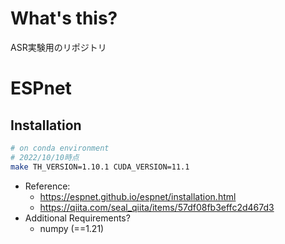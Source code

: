 # What's this?
ASR実験用のリポジトリ


# ESPnet
## Installation
```bash
# on conda environment
# 2022/10/10時点
make TH_VERSION=1.10.1 CUDA_VERSION=11.1
```
- Reference:
    - https://espnet.github.io/espnet/installation.html
    - https://qiita.com/seal_qiita/items/57df08fb3effc2d467d3
- Additional Requirements?
    - numpy (==1.21)

